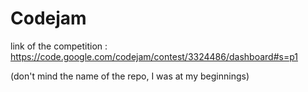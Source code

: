 # Codejam

link of the competition :
https://code.google.com/codejam/contest/3324486/dashboard#s=p1

(don't mind the name of the repo, I was at my beginnings) 
